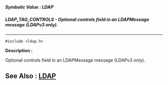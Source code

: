 ##### Symbolic Value : LDAP
##### LDAP_TAG_CONTROLS - Optional controls field in an LDAPMessage message (LDAPv3 only).
---
```
#include <ldap.h>
```
**Description :**

Optional controls field in an LDAPMessage message (LDAPv3 only).

**See Also :**
[LDAP](/reference/Data/LDAP)
---
